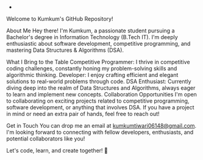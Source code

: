 - 
Welcome to Kumkum's GitHub Repository!

About Me
Hey there! I'm Kumkum, a passionate student pursuing a Bachelor's degree in Information Technology (B.Tech IT). I'm deeply enthusiastic about software development, competitive programming, and mastering Data Structures & Algorithms (DSA).

What I Bring to the Table
Competitive Programmer: I thrive in competitive coding challenges, constantly honing my problem-solving skills and algorithmic thinking.
Developer: I enjoy crafting efficient and elegant solutions to real-world problems through code.
DSA Enthusiast: Currently diving deep into the realm of Data Structures and Algorithms, always eager to learn and implement new concepts.
Collaboration Opportunities
I'm open to collaborating on exciting projects related to competitive programming, software development, or anything that involves DSA. If you have a project in mind or need an extra pair of hands, feel free to reach out!

Get in Touch
You can drop me an email at kumkumtiwari06148@gmail.com. I'm looking forward to connecting with fellow developers, enthusiasts, and potential collaborators like you!

Let's code, learn, and create together! 🚀
